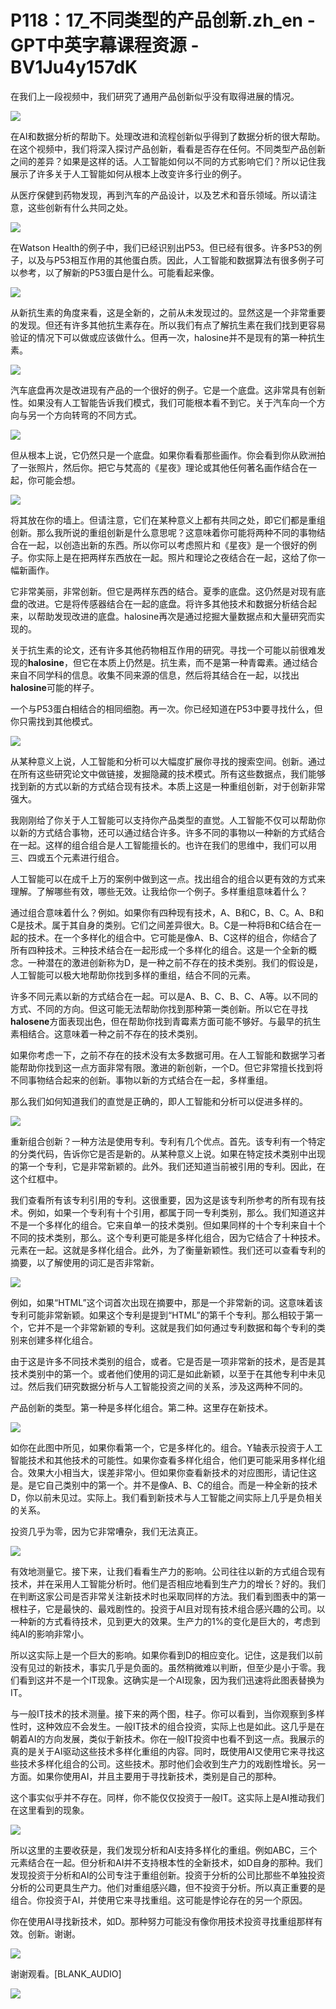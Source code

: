 # P118：17_不同类型的产品创新.zh_en - GPT中英字幕课程资源 - BV1Ju4y157dK

在我们上一段视频中，我们研究了通用产品创新似乎没有取得进展的情况。

![](img/c727ae61604946cca261688ffb6d1131_1.png)

在AI和数据分析的帮助下。处理改进和流程创新似乎得到了数据分析的很大帮助。在这个视频中，我们将深入探讨产品创新，看看是否存在任何。不同类型产品创新之间的差异？如果是这样的话。人工智能如何以不同的方式影响它们？所以记住我展示了许多关于人工智能如何从根本上改变许多行业的例子。

从医疗保健到药物发现，再到汽车的产品设计，以及艺术和音乐领域。所以请注意，这些创新有什么共同之处。

![](img/c727ae61604946cca261688ffb6d1131_3.png)

在Watson Health的例子中，我们已经识别出P53。但已经有很多。许多P53的例子，以及与P53相互作用的其他蛋白质。因此，人工智能和数据算法有很多例子可以参考，以了解新的P53蛋白是什么。可能看起来像。



![](img/c727ae61604946cca261688ffb6d1131_5.png)

从新抗生素的角度来看，这是全新的，之前从未发现过的。显然这是一个非常重要的发现。但还有许多其他抗生素存在。所以我们有点了解抗生素在我们找到更容易验证的情况下可以做或应该做什么。但再一次，halosine并不是现有的第一种抗生素。



![](img/c727ae61604946cca261688ffb6d1131_7.png)

汽车底盘再次是改进现有产品的一个很好的例子。它是一个底盘。这非常具有创新性。如果没有人工智能告诉我们模式，我们可能根本看不到它。关于汽车向一个方向与另一个方向转弯的不同方式。

![](img/c727ae61604946cca261688ffb6d1131_9.png)

但从根本上说，它仍然只是一个底盘。如果你看看那些画作。你会看到你从欧洲拍了一张照片，然后你。把它与梵高的《星夜》理论或其他任何著名画作结合在一起，你可能会想。

![](img/c727ae61604946cca261688ffb6d1131_11.png)

将其放在你的墙上。但请注意，它们在某种意义上都有共同之处，即它们都是重组创新。那么我所说的重组创新是什么意思呢？这意味着你可能将两种不同的事物结合在一起，以创造出新的东西。所以你可以考虑照片和《星夜》是一个很好的例子。你实际上是在把两样东西放在一起。照片和理论之夜结合在一起，这给了你一幅新画作。

它非常美丽，非常创新。但它是两样东西的结合。夏季的底盘。这仍然是对现有底盘的改进。它是将传感器结合在一起的底盘。将许多其他技术和数据分析结合起来，以帮助发现改进的底盘。halosine再次是通过挖掘大量数据点和大量研究而实现的。

关于抗生素的论文，还有许多其他药物相互作用的研究。寻找一个可能以前很难发现的**halosine**，但它在本质上仍然是。抗生素，而不是第一种青霉素。通过结合来自不同学科的信息。收集不同来源的信息，然后将其结合在一起，以找出**halosine**可能的样子。

一个与P53蛋白相结合的相同细胞。再一次。你已经知道在P53中要寻找什么，但你只需找到其他模式。

![](img/c727ae61604946cca261688ffb6d1131_13.png)

从某种意义上说，人工智能和分析可以大幅度扩展你寻找的搜索空间。创新。通过在所有这些研究论文中做链接，发掘隐藏的技术模式。所有这些数据点，我们能够找到新的方式以新的方式结合现有技术。本质上这是一种重组创新，对于创新非常强大。

我刚刚给了你关于人工智能可以支持你产品类型的直觉。人工智能不仅可以帮助你以新的方式结合事物，还可以通过结合许多。许多不同的事物以一种新的方式结合在一起。这样的组合组合是人工智能擅长的。也许在我们的思维中，我们可以用三、四或五个元素进行组合。

人工智能可以在成千上万的案例中做到这一点。找出组合的组合以更有效的方式来理解。了解哪些有效，哪些无效。让我给你一个例子。多样重组意味着什么？

通过组合意味着什么？例如。如果你有四种现有技术，A、B和C，B、C。A、B和C是技术。属于其自身的类别。它们之间差异很大。B。C是一种将B和C结合在一起的技术。在一个多样化的组合中。它可能是像A、B、C这样的组合，你结合了所有四种技术。三种技术结合在一起形成一个多样化的组合。这是一个全新的概念。一种潜在的激进创新称为D，是一种之前不存在的技术类别。我们的假设是，人工智能可以极大地帮助你找到多样的重组，结合不同的元素。

许多不同元素以新的方式结合在一起。可以是A、B、C、B、C、A等。以不同的方式、不同的方向。但这可能无法帮助你找到那种第一类创新。所以它在寻找**halosene**方面表现出色，但在帮助你找到青霉素方面可能不够好。与最早的抗生素相结合。这意味着一种之前不存在的技术类别。

如果你考虑一下，之前不存在的技术没有太多数据可用。在人工智能和数据学习者能帮助你找到这一点方面非常有限。激进的新创新，一个D。但它非常擅长找到将不同事物结合起来的创新。事物以新的方式结合在一起，多样重组。

那么我们如何知道我们的直觉是正确的，即人工智能和分析可以促进多样的。

![](img/c727ae61604946cca261688ffb6d1131_15.png)

重新组合创新？一种方法是使用专利。专利有几个优点。首先。该专利有一个特定的分类代码，告诉你它是否是新的。从某种意义上说。如果在特定技术类别中出现的第一个专利，它是非常新颖的。此外。我们还知道当前被引用的专利。因此，在这个红框中。

我们查看所有该专利引用的专利。这很重要，因为这是该专利所参考的所有现有技术。例如，如果一个专利有十个引用，都属于同一专利类别，那么。我们知道这并不是一个多样化的组合。它来自单一的技术类别。但如果同样的十个专利来自十个不同的技术类别，那么。这个专利更可能是多样化组合，因为它结合了十种技术。元素在一起。这就是多样化组合。此外，为了衡量新颖性。我们还可以查看专利的摘要，以了解使用的词汇是否非常新。



![](img/c727ae61604946cca261688ffb6d1131_17.png)

例如，如果“HTML”这个词首次出现在摘要中，那是一个非常新的词。这意味着该专利可能非常新颖。如果这个专利是提到“HTML”的第千个专利。那么相较于第一个，它并不是一个非常新颖的专利。这就是我们如何通过专利数据和每个专利的类别来创建多样化组合。

由于这是许多不同技术类别的组合，或者。它是否是一项非常新的技术，是否是其技术类别中的第一个。或者他们使用的词汇是如此新颖，以至于在其他专利中未见过。然后我们研究数据分析与人工智能投资之间的关系，涉及这两种不同的。

产品创新的类型。第一种是多样化组合。第二种。这里存在新技术。

![](img/c727ae61604946cca261688ffb6d1131_19.png)

如你在此图中所见，如果你看第一个，它是多样化的。组合。Y轴表示投资于人工智能技术和其他技术的可能性。如果你查看多样化组合，他们更可能采用多样化组合。效果大小相当大，误差非常小。但如果你查看新技术的对应图形，请记住这是。是它自己类别中的第一个。并不是像A、B、C的组合。而是一种全新的技术D，你以前未见过。实际上。我们看到新技术与人工智能之间实际上几乎是负相关的关系。

投资几乎为零，因为它非常嘈杂，我们无法真正。

![](img/c727ae61604946cca261688ffb6d1131_21.png)

有效地测量它。接下来，让我们看看生产力的影响。公司往往以新的方式组合现有技术，并在采用人工智能分析时。他们是否相应地看到生产力的增长？好的。我们在判断这家公司是否非常关注新技术时也采取同样的方法。我们看到图表中的第一根柱子，它是最快的、最戏剧性的。投资于AI且对现有技术组合感兴趣的公司。以一种新的方式看待技术，见到更大的效果。生产力的1%的变化是巨大的，考虑到纯AI的影响非常小。

所以这实际上是一个巨大的影响。如果你看到D的相应变化。记住，这是我们以前没有见过的新技术，事实几乎是负面的。虽然稍微难以判断，但至少是小于零。我们看到这并不是一个IT现象。这确实是一个AI现象，因为我们迅速将此图表替换为IT。

与一般IT技术的技术测量。接下来的两个图，柱子。你可以看到，当你观察到多样性时，这种效应不会发生。一般IT技术的组合投资，实际上也是如此。这几乎是在朝着AI的方向发展，类似于新技术。你在一般IT投资中也看不到这一点。我展示的真的是关于AI驱动这些技术多样化重组的内容。同时，既使用AI又使用它来寻找这些技术多样化组合的公司。这些技术。那时他们会收到生产力的戏剧性增长。另一方面。如果你使用AI，并且主要用于寻找新技术，类别是自己的那种。

这个事实似乎并不存在。同样，你不能仅仅投资于一般IT。这实际上是AI推动我们在这里看到的现象。

![](img/c727ae61604946cca261688ffb6d1131_23.png)

所以这里的主要收获是，我们发现分析和AI支持多样化的重组。例如ABC，三个元素结合在一起。但分析和AI并不支持根本性的全新技术，如D自身的那种。我们发现投资于分析和AI的公司专注于重组创新。投资于分析的公司比那些不单独投资分析的公司更具生产力。他们对重组感兴趣，但不投资于分析。所以真正重要的是组合。你投资于AI，并使用它来寻找重组。这可能是悖论存在的另一个原因。

你在使用AI寻找新技术，如D。那种努力可能没有像你用技术投资寻找重组那样有效。创新。谢谢。

![](img/c727ae61604946cca261688ffb6d1131_25.png)

谢谢观看。[BLANK_AUDIO]



![](img/c727ae61604946cca261688ffb6d1131_27.png)
